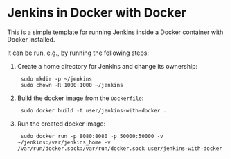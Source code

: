 # Jenkins in Docker with Docker

This is a simple template for running Jenkins inside a Docker container with Docker installed.

It can be run, e.g., by running the following steps:

1. Create a home directory for Jenkins and change its ownership:

        sudo mkdir -p ~/jenkins
        sudo chown -R 1000:1000 ~/jenkins

2. Build the docker image from the `Dockerfile`:

        sudo docker build -t user/jenkins-with-docker .

3. Run the created docker image: 

        sudo docker run -p 8080:8080 -p 50000:50000 -v ~/jenkins:/var/jenkins_home -v /var/run/docker.sock:/var/run/docker.sock user/jenkins-with-docker